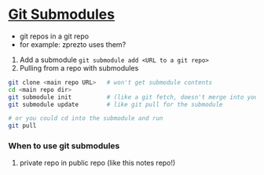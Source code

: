 # [Git Submodules](https://www.atlassian.com/git/tutorials/git-submodule)

-   git repos in a git repo
-   for example: zprezto uses them?

1. Add a submodule `git submodule add <URL to a git repo>`
2. Pulling from a repo with submodules

```bash
git clone <main repo URL>   # won't get submodule contents
cd <main repo dir>
git submodule init          # (like a git fetch, doesn't merge into your
git submodule update        # like git pull for the submodule

# or you could cd into the submodule and run
git pull
```

### When to use git submodules

1. private repo in public repo (like this notes repo!)
